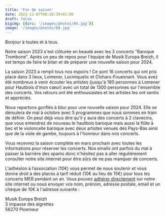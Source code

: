 ```yaml
---
title: 'Fin de saison'
date: 2023-11-07T08:26:39+01:00
draft: false
bigimg: [{src: '/images/photos/04.jpg'}]
image: '/images/photos/04.jpg'
---
```


Bonjour à toutes et à tous.

Notre saison 2023 s'est clôturée en beauté avec les 3 concerts
"Baroque Trombone". Après un peu de repos pour l'équipe de Musik
Europa Breizh, il est temps de faire le bilan et de préparer une
nouvelle saison pour 2024.

La saison 2023 a rempli tous nos espoirs ! Ce sont 16 concerts qui ont
pris place dans 3 lieux, Lomener, Locmiquelic et
Clohars-Fouesnant. Vous avez été nombreux à venir écouter les artistes
(jusqu'à 180 personnes à Lomener pour Hautbois d'mon cœur) avec un
total de 1300 personnes sur l'ensemble des concerts. Vos retours ont
été enthousiastes et les artistes les ont sentis et appréciés.

Nous repartons gonflés à bloc pour une nouvelle saison pour 2024. Elle
se déroulera de mai à octobre avec 5 programmes que nous sommes en
train de définir. On peut déjà vous dire qu'il y aura des concerts à 2
clavecins, que vous entendrez de nouveau le hautbois baroque mais
aussi la flûte à bec et le violoncelle baroque avec deux artistes
venues des Pays-Bas ainsi que de la viole de gambe, toujours à
l'honneur dans nos concerts.

Vous recevrez la saison complète en mars prochain avec toutes les
informations pour réserver les concerts. Nos emails ont parfois du mal
à passer la barrière des spams donc n'hésitez pas à aller
régulièrement consulter notre site internet pour être sûrs de ne pas
manquer de concerts.

L'adhésion à l’association (10€) vous permet de nous soutenir et vous
donne droit à des places à tarif réduit (10€ au lieu de 15€) pour tous
les concerts MEB pendant un an. Vous pouvez [adhérer
directement](/adhesion) sur notre site internet ou nous envoyer vos
nom, prénom, adresse postale, email et un chèque de 10€ à l'adresse
suivante :


Musik Europa Breizh  
3 impasse des aigrettes  
56270 Ploemeur


